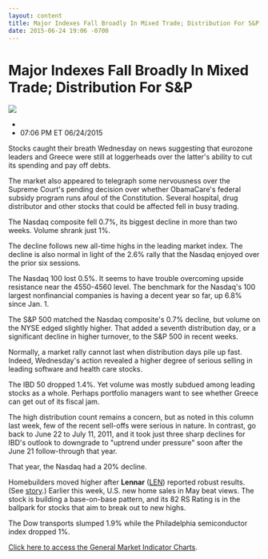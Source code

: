 ```yaml
---
layout: content
title: Major Indexes Fall Broadly In Mixed Trade; Distribution For S&P
date: 2015-06-24 19:06 -0700
---
```



Major Indexes Fall Broadly In Mixed Trade; Distribution For S&P
================================================================


![](https://www.investors.com/wp-content/uploads/ibd-migrated-images/MPv_150625_635707571449644415.png)

* 
* 07:06 PM ET 06/24/2015




  

Stocks caught their breath Wednesday on news suggesting that eurozone leaders and Greece were still at loggerheads over the latter's ability to cut its spending and pay off debts.

  

The market also appeared to telegraph some nervousness over the Supreme Court's pending decision over whether ObamaCare's federal subsidy program runs afoul of the Constitution. Several hospital, drug distributor and other stocks that could be affected fell in busy trading.

  

The Nasdaq composite fell 0.7%, its biggest decline in more than two weeks. Volume shrank just 1%.

  

The decline follows new all-time highs in the leading market index. The decline is also normal in light of the 2.6% rally that the Nasdaq enjoyed over the prior six sessions.

  

The Nasdaq 100 lost 0.5%. It seems to have trouble overcoming upside resistance near the 4550-4560 level. The benchmark for the Nasdaq's 100 largest nonfinancial companies is having a decent year so far, up 6.8% since Jan. 1.

  

The S&P 500 matched the Nasdaq composite's 0.7% decline, but volume on the NYSE edged slightly higher. That added a seventh distribution day, or a significant decline in higher turnover, to the S&P 500 in recent weeks.

  

Normally, a market rally cannot last when distribution days pile up fast. Indeed, Wednesday's action revealed a higher degree of serious selling in leading software and health care stocks.

  

The IBD 50 dropped 1.4%. Yet volume was mostly subdued among leading stocks as a whole. Perhaps portfolio managers want to see whether Greece can get out of its fiscal jam.

  

The high distribution count remains a concern, but as noted in this column last week, few of the recent sell-offs were serious in nature. In contrast, go back to June 22 to July 11, 2011, and it took just three sharp declines for IBD's outlook to downgrade to "uptrend under pressure" soon after the June 21 follow-through that year.

  

That year, the Nasdaq had a 20% decline.

  

Homebuilders moved higher after **Lennar** ([LEN](https://research.investors.com/quote.aspx?symbol=LEN)) reported robust results. (See [story](http://news.investors.com/business/062415-758854-lennar-sales-profit-surge-on-strong-orders.htm).) Earlier this week, U.S. new home sales in May beat views. The stock is building a base-on-base pattern, and its 82 RS Rating is in the ballpark for stocks that aim to break out to new highs.

  

The Dow transports slumped 1.9% while the Philadelphia semiconductor index dropped 1%.

  

[Click here to access the General Market Indicator Charts](https://www.investors.com/pdf/GMI_062515.pdf).




